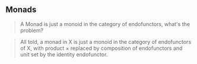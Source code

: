 Monads
------

> A Monad is just a monoid in the category of endofunctors, what's the problem?

> All told, a monad in X is just a monoid in the category of endofunctors of X,
> with product × replaced by composition of endofunctors
> and unit set by the identity endofunctor.
